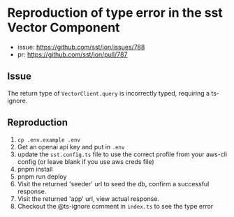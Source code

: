 # Reproduction of type error in the sst Vector Component

- issue: https://github.com/sst/ion/issues/788
- pr: https://github.com/sst/ion/pull/787

## Issue

The return type of `VectorClient.query` is incorrectly typed, requiring a ts-ignore.

## Reproduction

1. `cp .env.example .env`
2. Get an openai api key and put in `.env`
3. update the `sst.config.ts` file to use the correct profile from your aws-cli config (or leave blank if you use aws creds file)
4. pnpm install
5. pnpm run deploy
6. Visit the returned 'seeder' url to seed the db, confirm a successful response.
7. Visit the returned 'app' url, view actual response.
8. Checkout the @ts-ignore comment in `index.ts` to see the type error
